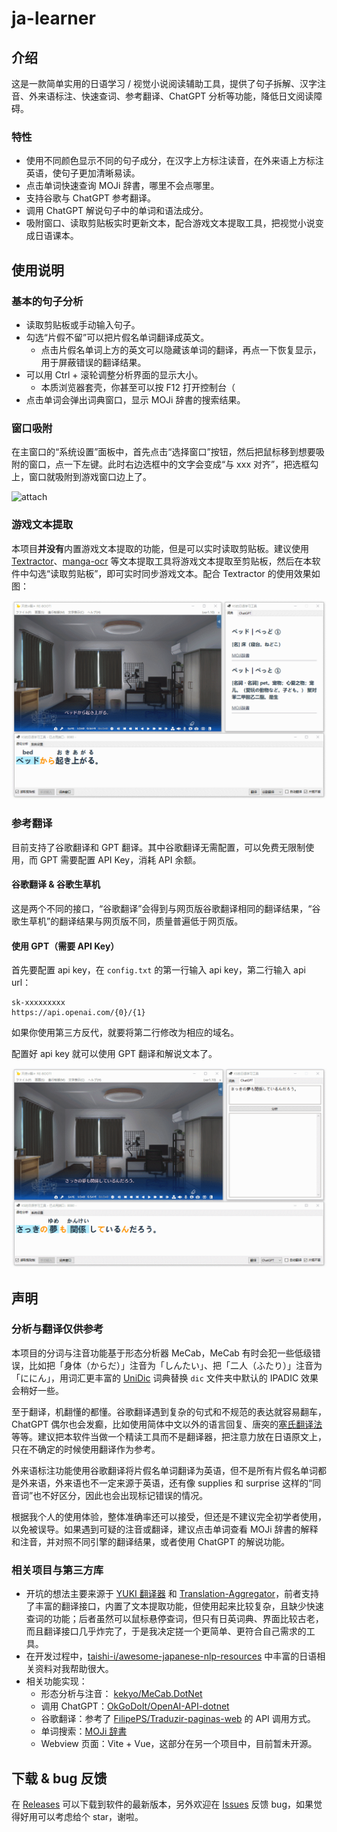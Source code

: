 # ja-learner

## 介绍

这是一款简单实用的日语学习 / 视觉小说阅读辅助工具，提供了句子拆解、汉字注音、外来语标注、快速查词、参考翻译、ChatGPT 分析等功能，降低日文阅读障碍。

### 特性

- 使用不同颜色显示不同的句子成分，在汉字上方标注读音，在外来语上方标注英语，使句子更加清晰易读。
- 点击单词快速查询 MOJi 辞書，哪里不会点哪里。
- 支持谷歌与 ChatGPT 参考翻译。
- 调用 ChatGPT 解说句子中的单词和语法成分。
- 吸附窗口、读取剪贴板实时更新文本，配合游戏文本提取工具，把视觉小说变成日语课本。

## 使用说明

### 基本的句子分析  

- 读取剪贴板或手动输入句子。
- 勾选“片假不留”可以把片假名单词翻译成英文。
  - 点击片假名单词上方的英文可以隐藏该单词的翻译，再点一下恢复显示，用于屏蔽错误的翻译结果。
- 可以用 Ctrl + 滚轮调整分析界面的显示大小。
  - 本质浏览器套壳，你甚至可以按 F12 打开控制台（
- 点击单词会弹出词典窗口，显示 MOJi 辞書的搜索结果。

### 窗口吸附

在主窗口的“系统设置”面板中，首先点击“选择窗口”按钮，然后把鼠标移到想要吸附的窗口，点一下左键。此时右边选框中的文字会变成“与 xxx 对齐”，把选框勾上，窗口就吸附到游戏窗口边上了。

![attach](README/attach.gif)

### 游戏文本提取

本项目**并没有**内置游戏文本提取的功能，但是可以实时读取剪贴板。建议使用 [Textractor](https://github.com/Artikash/Textractor)、[manga-ocr](https://github.com/kha-white/manga-ocr) 等文本提取工具将游戏文本提取至剪贴板，然后在本软件中勾选“读取剪贴板”，即可实时同步游戏文本。配合 Textractor 的使用效果如图：

![text-extraction](README/text-extraction.gif)

### 参考翻译

目前支持了谷歌翻译和 GPT 翻译。其中谷歌翻译无需配置，可以免费无限制使用，而 GPT 需要配置 API Key，消耗 API 余额。

#### 谷歌翻译 & 谷歌生草机

这是两个不同的接口，“谷歌翻译”会得到与网页版谷歌翻译相同的翻译结果，“谷歌生草机”的翻译结果与网页版不同，质量普遍低于网页版。

#### 使用 GPT（需要 API Key）

首先要配置 api key，在 `config.txt` 的第一行输入 api key，第二行输入 api url：

```
sk-xxxxxxxxx
https://api.openai.com/{0}/{1}
```

如果你使用第三方反代，就要将第二行修改为相应的域名。

配置好 api key 就可以使用 GPT 翻译和解说文本了。

![gpt](README/gpt.gif)

## 声明

### 分析与翻译仅供参考

本项目的分词与注音功能基于形态分析器 MeCab，MeCab 有时会犯一些低级错误，比如把「身体（からだ）」注音为「しんたい」、把「二人（ふたり）」注音为「ににん」，用词汇更丰富的 [UniDic](https://clrd.ninjal.ac.jp/unidic/) 词典替换 `dic` 文件夹中默认的 IPADIC 效果会稍好一些。

至于翻译，机翻懂的都懂。谷歌翻译遇到复杂的句式和不规范的表达就容易翻车，ChatGPT 偶尔也会发癫，比如使用简体中文以外的语言回复、唐突的[塞氏翻译法](https://zh.moegirl.org.cn/zh-hans/塞氏翻译法)等等。建议把本软件当做一个精读工具而不是翻译器，把注意力放在日语原文上，只在不确定的时候使用翻译作为参考。

外来语标注功能使用谷歌翻译将片假名单词翻译为英语，但不是所有片假名单词都是外来语，外来语也不一定来源于英语，还有像 supplies 和 surprise 这样的“同音词”也不好区分，因此也会出现标记错误的情况。

根据我个人的使用体验，整体准确率还可以接受，但还是不建议完全初学者使用，以免被误导。如果遇到可疑的注音或翻译，建议点击单词查看 MOJi 辞書的解释和注音，并对照不同引擎的翻译结果，或者使用 ChatGPT 的解说功能。

### 相关项目与第三方库

- 开坑的想法主要来源于 [YUKI 翻译器](https://github.com/project-yuki/YUKI) 和 [Translation-Aggregator](https://github.com/Translation-Aggregator/Translation-Aggregator)，前者支持了丰富的翻译接口，内置了文本提取功能，但使用起来比较复杂，且缺少快速查词的功能；后者虽然可以鼠标悬停查词，但只有日英词典、界面比较古老，而且翻译接口几乎炸完了，于是我决定搓一个更简单、更符合自己需求的工具。
- 在开发过程中，[taishi-i/awesome-japanese-nlp-resources](https://github.com/taishi-i/awesome-japanese-nlp-resources) 中丰富的日语相关资料对我帮助很大。
- 相关功能实现：
  - 形态分析与注音： [kekyo/MeCab.DotNet](https://github.com/kekyo/MeCab.DotNet)
  - 调用 ChatGPT：[OkGoDoIt/OpenAI-API-dotnet](https://github.com/OkGoDoIt/OpenAI-API-dotnet)
  - 谷歌翻译：参考了 [FilipePS/Traduzir-paginas-web](https://github.com/FilipePS/Traduzir-paginas-web) 的 API 调用方式。
  - 单词搜索：[MOJi 辞書](https://www.mojidict.com/)
  - Webview 页面：Vite + Vue，这部分在另一个项目中，目前暂未开源。

## 下载 & bug 反馈

在 [Releases](https://github.com/ks233/ja-learner/releases) 可以下载到软件的最新版本，另外欢迎在 [Issues](https://github.com/ks233/ja-learner/issues) 反馈 bug，如果觉得好用可以考虑给个 star，谢啦。
